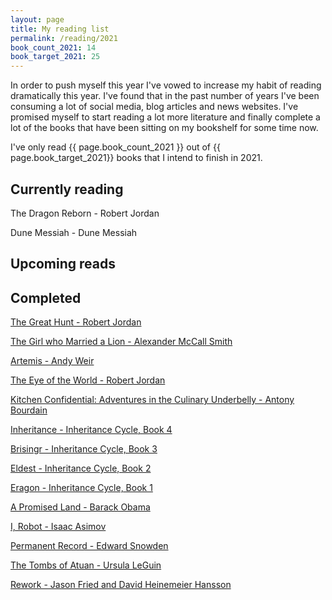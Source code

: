 ```yaml
---
layout: page
title: My reading list
permalink: /reading/2021
book_count_2021: 14
book_target_2021: 25
---
```


In order to push myself this year I've vowed to increase my habit of reading dramatically this year.  I've found that in the past number of years I've been consuming a lot of social media, blog articles and news websites.  I've promised myself to start reading a lot more literature and finally complete a lot of the books that have been sitting on my bookshelf for some time now.


I've only read {{ page.book_count_2021 }} out of {{ page.book_target_2021}} books that I intend to finish in 2021.

## Currently reading
The Dragon Reborn - Robert Jordan

Dune Messiah - Dune Messiah


## Upcoming reads


## Completed

[The Great Hunt - Robert Jordan](https://www.amazon.com/Great-Hunt-Publisher-Fantasy-THUS/dp/B004OGBNKC/ref=sr_1_2)

[The Girl who Married a Lion - Alexander McCall Smith](https://www.amazon.com/Girl-Who-Married-Lion-Africa/dp/0375423125/ref=sr_1_1)

[Artemis - Andy Weir](https://www.amazon.com/Artemis-Novel-Andy-Weir/dp/0553448129)

[The Eye of the World - Robert Jordan](https://www.amazon.com/Robert-Jordan-World-Book-Wheel/dp/B00HTJTX1C)

[Kitchen Confidential: Adventures in the Culinary Underbelly - Antony Bourdain](https://www.amazon.com/Kitchen-Confidential-Adventures-Culinary-Underbelly/dp/0060934913)

[Inheritance - Inheritance Cycle, Book 4](https://www.amazon.com/Inheritance-Cycle-Christopher-Paolini/dp/037584631X)

[Brisingr - Inheritance Cycle, Book 3](https://www.amazon.com/Brisingr-Inheritance-Cycle-Christopher-Paolini/dp/0375826742)

[Eldest - Inheritance Cycle, Book 2](https://www.amazon.com/Eldest-Inheritance-Cycle-Book/dp/0375840400/)

[Eragon - Inheritance Cycle, Book 1](https://www.amazon.com/Eragon-Inheritance-Book-Christopher-Paolini/dp/0375826696)

[A Promised Land - Barack Obama](https://www.amazon.com/Promised-Land-Barack-Obama/dp/1524763160)

[I, Robot - Isaac Asimov](https://www.amazon.com/I-Robot-Isaac-Asimov-2013-06-06/dp/B0182Q18KY)

[Permanent Record - Edward Snowden](/2021/02/01/permanent-record-by-edward-snowdon.html)

[The Tombs of Atuan - Ursula LeGuin](/2021/01/10/the-tombs-of-atuan-by-ursula-leguin.html)

[Rework -  Jason Fried and David Heinemeier Hansson](/2021/01/02/rework.html)

